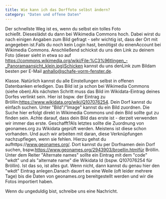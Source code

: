 ```yaml
---
title: Wie kann ich das Dorffoto selbst ändern?
category: "Daten und offene Daten"
---
```


Der schnellste Weg ist es, wenn du selbst ein tolles Foto schießt. Dieseslädst du dann bei Wikimedia Commons hoch. Dabei
wirst du nach einigen Angaben zum Bild gefragt - sehr wichtig ist, dass der Ort mit
angegeben ist.Falls du noch kein Login hast, benötigst du einenAccount bei Wikimedia Commons. Anschließend schickst
du uns den Link zu deinem Foto (dieser sieht in etwa so auf
<https://commons.wikimedia.org/wiki/File:%C3%96tlingen_-_Panoramaansicht_klein.jpg)Schicken>
kannst du uns denLink zum Bildam besten per E-Mail <anhallo@schafe-vorm-fenster.de>.

Klasse. Natürlich kannst du alle Einstellungen selbst in offenen Datenbanken erledigen. Das
Bild ist ja schon bei Wikimedia Commons (siehe oben).Als nächsten Schritt muss das Bild
im Wikidata-Eintrag deines Dorfes verlinkt sein. Hier ist bspw. der Eintrag zu Bröllin:<https://www.wikidata.org/wiki/Q107076254>. Dein Dorf
kannst du einfach suchen. Unter "Bild"/"Image" kannst du ein Bild zuordnen. Die Suche hier
erfolgt direkt in Wikimedia Commons und dein Bild sollte gut zu finden sein. Achte darauf,
dass dein Bild das erste ist - derzeit verwenden wir immer das erste. Geschafft?Als
letztes sollte die Zuordnung von geonames.org zu Wikidata geprüft werden. Meistens ist diese
schon vorhanden. Und auch wir arbeiten mit daran, diese Verknüpfungen nachzupflegen, wenn
sie fehlen. Hierzu gehst du aufhttps://www.geonames.org/. Dort kannst du per
Dorfnamen dein Dorf suchen, bspw.<https://www.geonames.org/2943903/broellin.htmlfür>
Bröllin. Unter dem Reiter "Alternate names" sollte ein Eintrag mit dem "code" "wkdt"
und als "alternate name" die Wikidata Id (bspw. Q107076254 für Bröllin). Ist das
so, ist alles gut. Wenn nicht, dann kannst du genau hier den "wkdt" Eintrag
anlegen.Danach dauert es eine Weile (oft leider mehrere Tage) bis die Daten von
geonames.org bereitgestellt werden und wir die Fotos importiert haben.

Wenn du ungeduldig bist, schreibe uns eine Nachricht.
